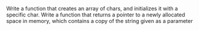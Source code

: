 Write a function that creates an array of chars, and initializes it with a specific char.
Write a function that returns a pointer to a newly allocated space in memory, which contains a copy of the string given as a parameter
